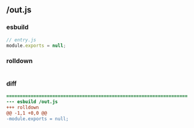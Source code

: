 ## /out.js
### esbuild
```js
// entry.js
module.exports = null;
```
### rolldown
```js

```
### diff
```diff
===================================================================
--- esbuild	/out.js
+++ rolldown	
@@ -1,1 +0,0 @@
-module.exports = null;

```
